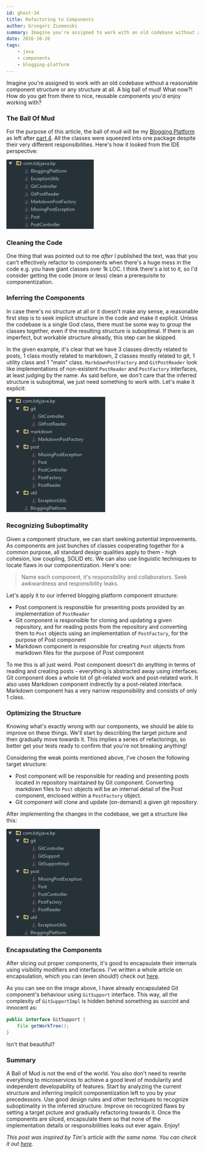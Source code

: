 ```yaml
---
id: ghost-34
title: Refactoring to Components
author: Grzegorz Ziemonski
summary: Imagine you're assigned to work with an old codebase without a reasonable component structure or any structure at all. A big ball of mud! What now?! How do you get from there to nice, reusable components you'd enjoy working with?
date: 2016-10-26
tags:
    - java
    - components
    - blogging-platform
---
```

Imagine you're assigned to work with an old codebase without a reasonable component structure or any structure at all. A big ball of mud! What now?! How do you get from there to nice, reusable components you'd enjoy working with?

### The Ball Of Mud
For the purpose of this article, the ball of mud will be my [Blogging Platform](https://github.com/tidyjava/blogging-platform) as left after [part 4](http://tidyjava.com/solving-small-problems/). All the classes were squeezed into one package despite their very different responsibilities. Here's how it looked from the IDE perspective:

![](/img/before.png)

### Cleaning the Code
One thing that was pointed out to me *after* I published the text, was that you can't effectively refactor to components
when there's a huge mess in the code e.g. you have giant classes over 1k LOC. I think there's a lot to it, so I'd consider
getting the code (more or less) clean a prerequisite to componentization.

### Inferring the Components
In case there's no structure at all or it doesn't make any sense, a reasonable first step is to seek implicit structure
in the code and make it explicit. Unless the codebase is a single God class, there must be some way to group the classes
together, even if the resulting structure is suboptimal. If there is an imperfect, but workable structure already, this
step can be skipped.

In the given example, it's clear that we have 3 classes directly related to posts, 1 class mostly related to markdown, 2 classes mostly related to git, 1 utility class and 1 "main" class. `MarkdownPostFactory` and `GitPostReader` look like implementations of non-existent `PostReader` and `PostFactory` interfaces, at least judging by the name. As said before, we don't care that the inferred structure is suboptimal, we just need something to work with. Let's make it explicit:

![](/img/inferred.png)

### Recognizing Suboptimality
Given a component structure, we can start seeking potential improvements. As components are just bunches of classes cooperating together for a common purpose, all standard design qualities apply to them - high cohesion, low coupling, SOLID etc. We can also use linguistic techniques to locate flaws in our componentization. Here's one:

> Name each component, it's responsibility and collaborators. Seek awkwardness and responsibility leaks.

Let's apply it to our inferred blogging platform component structure:

* Post component is responsible for presenting posts provided by an implementation of `PostReader`
* Git component is responsible for cloning and updating a given repository, and for reading posts from the repository and converting them to `Post` objects using an implementation of `PostFactory`, for the purpose of Post component
* Markdown component is responsible for creating `Post` objects from markdown files for the purpose of Post component

To me this is all just weird. Post component doesn't do anything in terms of reading and creating posts - everything is abstracted away using interfaces. Git component does a whole lot of git-related work and post-related work. It also uses Markdown component indirectly by a post-related interface. Markdown component has a very narrow responsibility and consists of only 1 class.

### Optimizing the Structure
Knowing what's exactly wrong with our components, we should be able to improve on these things. We'll start by describing the target picture and then gradually move towards it. This implies a series of refactorings, so better get your tests ready to confirm that you're not breaking anything!

Considering the weak points mentioned above, I've chosen the following target structure:

* Post component will be responsible for reading and presenting posts located in repository maintained by Git component. Converting markdown files to `Post` objects will be an internal detail of the Post component, enclosed within a `PostFactory` object.
* Git component will clone and update (on-demand) a given git repository.

After implementing the changes in the codebase, we get a structure like this:

![](/img/after.png)

### Encapsulating the Components
After slicing out proper components, it's good to encapsulate their internals using visibility modifiers and interfaces. I've written a whole article on encapsulation, which you can (even should!) check out [here](http://tidyjava.com/java-encapsulation-for-adults/).

As you can see on the image above, I have already encapsulated Git component's behaviour using `GitSupport` interface. This way, all the complexity of `GitSupportImpl` is hidden behind something as succint and innocent as:

```java
public interface GitSupport {
    File getWorkTree();
}
```

Isn't that beautiful?

### Summary
A Ball of Mud is not the end of the world. You also don't need to rewrite everything to microservices to achieve a good
level of modularity and independent developability of features. Start by analyzing the current structure and inferring
implicit componentization left to you by your precedessors. Use good design rules and other techniques to recognize
suboptimality in the inferred structure. Improve on recognized flaws by setting a target picture and gradually
refactoring towards it. Once the components are sliced, encapsulate them so that none of the implementation details
or responsibilities leaks out ever again. Enjoy!

*This post was inspired by Tim's article with the same name. You can check it out [here](https://codingtim.github.io/refactor-to-components/).*